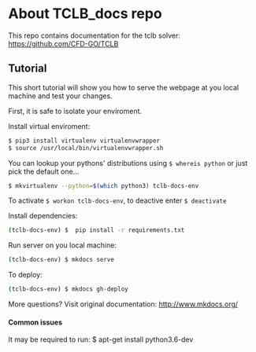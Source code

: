 
# About TCLB_docs repo
This repo contains documentation for the tclb solver: https://github.com/CFD-GO/TCLB

## Tutorial

This short tutorial will show you how to serve the webpage at you local machine and test your changes.

First, it is safe to isolate your enviroment.

Install virtual enviroment:
```sh
$ pip3 install virtualenv virtualenvwrapper
$ source /usr/local/bin/virtualenvwrapper.sh
```

You can lookup your pythons' distributions using `$ whereis python` or just pick the default one...

```sh
$ mkvirtualenv --python=$(which python3) tclb-docs-env
```

To activate `$ workon tclb-docs-env`, to deactive enter `$ deactivate`

Install dependencies:
```sh
(tclb-docs-env) $  pip install -r requirements.txt
```

Run server on you local machine:
```sh
(tclb-docs-env) $ mkdocs serve
```
To deploy:
```sh
(tclb-docs-env) $ mkdocs gh-deploy
```

More questions? Visit original documentation: http://www.mkdocs.org/

#### Common issues

It may be required to run: 
$ apt-get install python3.6-dev
